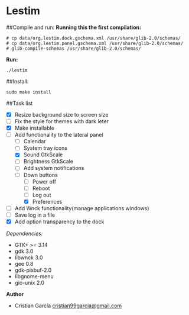 Lestim
======

##Compile and run:
**Running this the first compilation:**
```
# cp data/org.lestim.dock.gschema.xml /usr/share/glib-2.0/schemas/
# cp data/org.lestim.panel.gschema.xml /usr/share/glib-2.0/schemas/
# glib-compile-schemas /usr/share/glib-2.0/schemas/
```

**Run:**
```
./lestim
```

##Install:
```
sudo make install
```

##Task list
- [x] Resize background size to screen size
- [ ] Fix the style for themes with dark leter
- [x] Make installable
- [ ] Add functionality to the lateral panel
  - [ ] Calendar
  - [ ] System tray icons
  - [x] Sound GtkScale
  - [ ] Brightness GtkScale
  - [ ] Add system notifications
  - [ ] Down buttons
    - [ ] Power off
    - [ ] Reboot
    - [ ] Log out
    - [x] Preferences
- [ ] Add Wnck functionality(manage applications windows)
- [ ] Save log in a file
- [x] Add option transparency to the dock

*Dependencies:*

 * GTK+ >= 3.14
 * gdk 3.0
 * libwnck 3.0
 * gee 0.8
 * gdk-pixbuf-2.0
 * libgnome-menu
 * gio-unix 2.0

**Author**
 * Cristian García <cristian99garcia@gmail.com>
